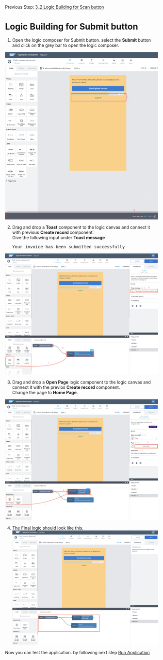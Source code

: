 Previous Step: <a href="https://github.com/SAP-samples/process-automation-enablement/tree/main/Workshops/LCNC_Roadshow%20-%20simplified/AppGyver/3%20Details%20Page/3_2%20Logic%20Building%20for%20Scan%20button/Readme.md"> 3_2 Logic Building for Scan button </a>



# Logic Building for Submit button

1. Open the logic composer for Submit button. 
   select the <b>Submit</b> button and click on the grey bar to open the logic composer.
   
![Submit](Images/01.png)

2. Drag and drop a <b>Toast</b> component to the logic canvas and connect it with previous <b>Create record </b> component. <br>
Give the following input under <b>Toast message</b>
	<pre>Your invoice has been submitted successfully</pre>

![Submit](Images/02.png)	

3. Drag and drop a <b>Open Page</b> logic component to the logic canvas and connect it with the previos <b>Create record</b> component. <br>
Change the page to <b>Home Page</b>.

![Submit](Images/03.png)

4. The Final logic should look like this.
![Submit](Images/04.png)

Now you can test the application. by following next step <a href="https://github.com/SAP-samples/process-automation-enablement/blob/main/Workshops/LCNC_Roadshow%20-%20simplified/AppGyver/3%20Details%20Page/3_4%20Run%20Application/readme.md"> Run Application</a>
